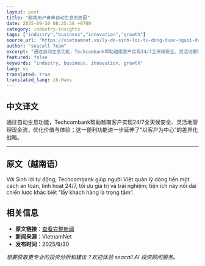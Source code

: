 ```yaml
---
layout: post
title: "越南用户青睐自动生息的原因"
date: 2025-09-30 08:25:28 +0700
category: industry-insights
tags: ["industry","business","innovation","growth"]
source_url: "https://vietnamnet.vn/ly-do-sinh-loi-tu-dong-duoc-nguoi-dung-viet-ua-chuong-2447642.html"
author: "seacall Team"
excerpt: "通过自动生息功能，Techcombank帮助越南客户实现24/7全天候安全、灵活地管理现金流，优化价值与体验；这一便利功能进一步延伸了“以客户为中心”的差异化战略。..."
featured: false
keywords: "industry, business, innovation, growth"
lang: vi
translated: true
translated_lang: zh-Hans
---
```


## 中文译文

通过自动生息功能，Techcombank帮助越南客户实现24/7全天候安全、灵活地管理现金流，优化价值与体验；这一便利功能进一步延伸了“以客户为中心”的差异化战略。

---

## 原文（越南语）

Với Sinh lời tự động, Techcombank giúp người Việt quản lý dòng tiền một cách an toàn, linh hoạt 24/7, tối ưu giá trị và trải nghiệm; tiện ích này nối dài chiến lược khác biệt “lấy khách hàng là trọng tâm”.

## 相关信息

- **原文链接**：[查看完整新闻](https://vietnamnet.vn/ly-do-sinh-loi-tu-dong-duoc-nguoi-dung-viet-ua-chuong-2447642.html)
- **新闻来源**：VietnamNet
- **发布时间**：2025/9/30

*想要获取更专业的投资分析和建议？欢迎体验 seacall AI 投资顾问服务。*